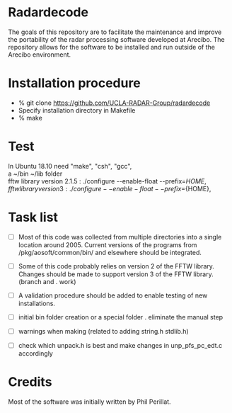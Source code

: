 # Radardecode

The goals of this repository are to facilitate the maintenance and improve the portability of the radar processing software developed at Arecibo.  The repository allows for the software to be installed and run outside of the Arecibo environment. 

# Installation procedure

- % git clone https://github.com/UCLA-RADAR-Group/radardecode
- Specify installation directory in Makefile
- % make

# Test 
 In Ubuntu 18.10
	need "make", "csh", "gcc",  
	a ~/bin ~/lib folder  
	fftw library version 2.1.5 : ./configure --enable-float --prefix=${HOME},   
	fftw library version 3 : ./configure --enable-float --prefix=${HOME},  

# Task list

- [ ] Most of this code was collected from multiple directories into a single location around 2005.  Current versions of the programs from /pkg/aosoft/common/bin/ and elsewhere should be integrated.
- [ ] Some of this code probably relies on version 2 of the FFTW library.  Changes should be made to support version 3 of the FFTW library.   (branch and . work)
- [ ] A validation procedure should be added to enable testing of new installations.  

- [ ] initial bin folder creation or a special folder . eliminate the manual step
- [ ] warnings when making (related to adding string.h stdlib.h)
- [ ] check which unpack.h is best and make changes in unp_pfs_pc_edt.c accordingly
# Credits

Most of the software was initially written by Phil Perillat.  
